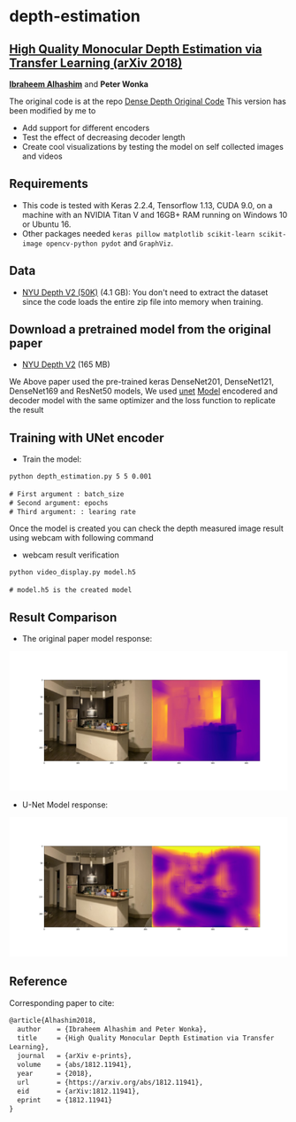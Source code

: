 # depth-estimation
## [High Quality Monocular Depth Estimation via Transfer Learning (arXiv 2018)](https://arxiv.org/abs/1812.11941)
**[Ibraheem Alhashim](https://ialhashim.github.io/)** and **Peter Wonka**

The original code is at the repo [Dense Depth Original Code](https://github.com/ialhashim/DenseDepth)
This version has been modified by me to 
* Add support for different encoders
* Test the effect of decreasing decoder length
* Create cool visualizations by testing the model on self collected images and videos

## Requirements
* This code is tested with Keras 2.2.4, Tensorflow 1.13, CUDA 9.0, on a machine with an NVIDIA Titan V and 16GB+ RAM running on Windows 10 or Ubuntu 16.
* Other packages needed `keras pillow matplotlib scikit-learn scikit-image opencv-python pydot` and `GraphViz`.


## Data
* [NYU Depth V2 (50K)](https://s3-eu-west-1.amazonaws.com/densedepth/nyu_data.zip) (4.1 GB): You don't need to extract the dataset since the code loads the entire zip file into memory when training.

## Download a pretrained model from the original paper
* [NYU Depth V2](https://s3-eu-west-1.amazonaws.com/densedepth/nyu.h5) (165 MB)


We Above paper used the pre-trained keras DenseNet201, DenseNet121, DenseNet169 and ResNet50 models, We used [unet](https://lmb.informatik.uni-freiburg.de/people/ronneber/u-net/) [Model](https://github.com/zhixuhao/unet) encodered and decoder model with the same optimizer and the loss function to replicate the result

## Training with UNet encoder
* Train the model: 
```
python depth_estimation.py 5 5 0.001

# First argument : batch_size
# Second argument: epochs
# Third argument: : learing rate
```

Once the model is created you can check the depth measured image result using webcam with following command
* webcam result verification 
```
python video_display.py model.h5 

# model.h5 is the created model
```

## Result Comparison

* The original paper model response:

<p align="left">
  <img  src="./data/1.jpeg">
</p>

* U-Net Model response:

<p align="left">
  <img  src="./data/2.jpeg">
</p>


## Reference
Corresponding paper to cite:
```
@article{Alhashim2018,
  author    = {Ibraheem Alhashim and Peter Wonka},
  title     = {High Quality Monocular Depth Estimation via Transfer Learning},
  journal   = {arXiv e-prints},
  volume    = {abs/1812.11941},
  year      = {2018},
  url       = {https://arxiv.org/abs/1812.11941},
  eid       = {arXiv:1812.11941},
  eprint    = {1812.11941}
}
```

